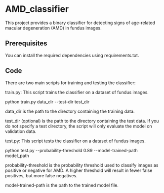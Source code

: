 # AMD_classifier

This project provides a binary classifier for detecting signs of age-related macular degeneration (AMD) in fundus images.

## Prerequisites

You can install the required dependencies using requirements.txt.

## Code
There are two main scripts for training and testing the classifier:

train.py: This script trains the classifier on a dataset of fundus images.

python train.py data_dir --test-dir test_dir

data_dir is the path to the directory containing the training data.

test_dir (optional) is the path to the directory containing the test data. If you do not specify a test directory, the script will only evaluate the model on validation data.


test.py: This script tests the classifier on a dataset of fundus images.

python test.py --probability-threshold 0.89 --model-trained-path model_path

probability-threshold is the probability threshold used to classify images as positive or negative for AMD. A higher threshold will result in fewer false positives, but more false negatives.

model-trained-path is the path to the trained model file.
